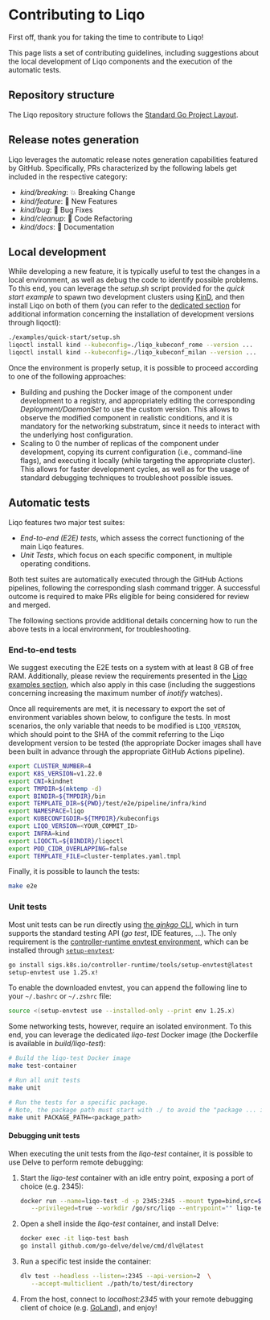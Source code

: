 # Contributing to Liqo

First off, thank you for taking the time to contribute to Liqo!

This page lists a set of contributing guidelines, including suggestions about the local development of Liqo components and the execution of the automatic tests.

## Repository structure

The Liqo repository structure follows the [Standard Go Project Layout](https://github.com/golang-standards/project-layout).

## Release notes generation

Liqo leverages the automatic release notes generation capabilities featured by GitHub.
Specifically, PRs characterized by the following labels get included in the respective category:

* *kind/breaking*: 💥 Breaking Change
* *kind/feature*: 🚀 New Features
* *kind/bug*: 🐛 Bug Fixes
* *kind/cleanup*: 🧹 Code Refactoring
* *kind/docs*: 📝 Documentation

## Local development

While developing a new feature, it is typically useful to test the changes in a local environment, as well as debug the code to identify possible problems.
To this end, you can leverage the *setup.sh* script provided for the *quick start example* to spawn two development clusters using [KinD](https://kind.sigs.k8s.io/), and then install Liqo on both of them (you can refer to the [dedicated section](InstallationDevelopmentVersions) for additional information concerning the installation of development versions through liqoctl):

```bash
./examples/quick-start/setup.sh
liqoctl install kind --kubeconfig=./liqo_kubeconf_rome --version ...
liqoctl install kind --kubeconfig=./liqo_kubeconf_milan --version ...
```

Once the environment is properly setup, it is possible to proceed according to one of the following approaches:

* Building and pushing the Docker image of the component under development to a registry, and appropriately editing the corresponding *Deployment/DaemonSet* to use the custom version.
  This allows to observe the modified component in realistic conditions, and it is mandatory for the networking substratum, since it needs to interact with the underlying host configuration.
* Scaling to 0 the number of replicas of the component under development, copying its current configuration (i.e., command-line flags), and executing it locally (while targeting the appropriate cluster).
  This allows for faster development cycles, as well as for the usage of standard debugging techniques to troubleshoot possible issues.

## Automatic tests

Liqo features two major test suites:

* *End-to-end (E2E) tests*, which assess the correct functioning of the main Liqo features.
* *Unit Tests*, which focus on each specific component, in multiple operating conditions.

Both test suites are automatically executed through the GitHub Actions pipelines, following the corresponding slash command trigger.
A successful outcome is required to make PRs eligible for being considered for review and merged.

The following sections provide additional details concerning how to run the above tests in a local environment, for troubleshooting.

### End-to-end tests

We suggest executing the E2E tests on a system with at least 8 GB of free RAM.
Additionally, please review the requirements presented in the [Liqo examples section](/examples/requirements.md), which also apply in this case (including the suggestions concerning increasing the maximum number of *inotify* watches).

Once all requirements are met, it is necessary to export the set of environment variables shown below, to configure the tests.
In most scenarios, the only variable that needs to be modified is `LIQO_VERSION`, which should point to the SHA of the commit referring to the Liqo development version to be tested (the appropriate Docker images shall have been built in advance through the appropriate GitHub Actions pipeline).

```bash
export CLUSTER_NUMBER=4
export K8S_VERSION=v1.22.0
export CNI=kindnet
export TMPDIR=$(mktemp -d)
export BINDIR=${TMPDIR}/bin
export TEMPLATE_DIR=${PWD}/test/e2e/pipeline/infra/kind
export NAMESPACE=liqo
export KUBECONFIGDIR=${TMPDIR}/kubeconfigs
export LIQO_VERSION=<YOUR_COMMIT_ID>
export INFRA=kind
export LIQOCTL=${BINDIR}/liqoctl
export POD_CIDR_OVERLAPPING=false
export TEMPLATE_FILE=cluster-templates.yaml.tmpl
```

Finally, it is possible to launch the tests:

```bash
make e2e
```

### Unit tests

Most unit tests can be run directly using [the *ginkgo* CLI](https://onsi.github.io/ginkgo/#installing-ginkgo), which in turn supports the standard testing API (*go test*, IDE features, ...).
The only requirement is the [controller-runtime envtest environment](https://pkg.go.dev/sigs.k8s.io/controller-runtime/pkg/envtest), which can be installed through [`setup-envtest`](https://pkg.go.dev/sigs.k8s.io/controller-runtime/tools/setup-envtest):

```bash
go install sigs.k8s.io/controller-runtime/tools/setup-envtest@latest
setup-envtest use 1.25.x!
```

To enable the downloaded envtest, you can append the following line to your `~/.bashrc` or `~/.zshrc` file:

```bash
source <(setup-envtest use --installed-only --print env 1.25.x)
```

Some networking tests, however, require an isolated environment.
To this end, you can leverage the dedicated *liqo-test* Docker image (the Dockerfile is available in *build/liqo-test*):

```bash
# Build the liqo-test Docker image
make test-container

# Run all unit tests
make unit

# Run the tests for a specific package.
# Note, the package path must start with ./ to avoid the "package ... is not in GOROOT error".
make unit PACKAGE_PATH=<package_path>
```

#### Debugging unit tests

When executing the unit tests from the *liqo-test* container, it is possible to use Delve to perform remote debugging:

1. Start the *liqo-test* container with an idle entry point, exposing a port of choice (e.g. 2345):

   ```bash
   docker run --name=liqo-test -d -p 2345:2345 --mount type=bind,src=$(pwd),dst=/go/src/liqo \
      --privileged=true --workdir /go/src/liqo --entrypoint="" liqo-test tail -f /dev/null
   ```

2. Open a shell inside the *liqo-test* container, and install Delve:

   ```bash
   docker exec -it liqo-test bash
   go install github.com/go-delve/delve/cmd/dlv@latest
   ```

3. Run a specific test inside the container:

   ```bash
   dlv test --headless --listen=:2345 --api-version=2  \
      --accept-multiclient ./path/to/test/directory
   ```

4. From the host, connect to *localhost:2345* with your remote debugging client of choice (e.g. [GoLand](https://www.jetbrains.com/help/go/attach-to-running-go-processes-with-debugger.html#step-3-create-the-remote-run-debug-configuration-on-the-client-computer)), and enjoy!
